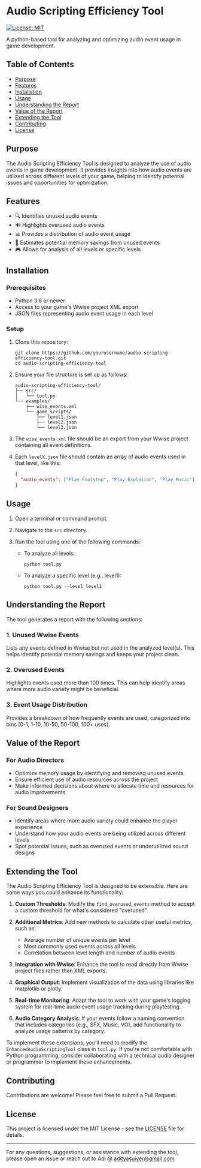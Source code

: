 # Audio Scripting Efficiency Tool

[![License: MIT](https://img.shields.io/badge/License-MIT-yellow.svg)](https://opensource.org/licenses/MIT)

A python-based tool for analyzing and optimizing audio event usage in game development.

## Table of Contents

- [Purpose](#purpose)
- [Features](#features)
- [Installation](#installation)
- [Usage](#usage)
- [Understanding the Report](#understanding-the-report)
- [Value of the Report](#value-of-the-report)
- [Extending the Tool](#extending-the-tool)
- [Contributing](#contributing)
- [License](#license)

## Purpose

The Audio Scripting Efficiency Tool is designed to analyze the use of audio events in game development. It provides insights into how audio events are utilized across different levels of your game, helping to identify potential issues and opportunities for optimization.

## Features

- 🔍 Identifies unused audio events
- 🔊 Highlights overused audio events
- 📊 Provides a distribution of audio event usage
- 💾 Estimates potential memory savings from unused events
- 🎮 Allows for analysis of all levels or specific levels

## Installation

### Prerequisites

- Python 3.6 or newer
- Access to your game's Wwise project XML export
- JSON files representing audio event usage in each level

### Setup

1. Clone this repository:
   ```
   git clone https://github.com/yourusername/audio-scripting-efficiency-tool.git
   cd audio-scripting-efficiency-tool
   ```

2. Ensure your file structure is set up as follows:
   ```
   audio-scripting-efficiency-tool/
   ├── src/
   │   └── tool.py
   └── examples/
       ├── wise_events.xml
       └── game_scripts/
           ├── level1.json
           ├── level2.json
           └── level3.json
   ```

3. The `wise_events.xml` file should be an export from your Wwise project containing all event definitions.
4. Each `levelX.json` file should contain an array of audio events used in that level, like this:
   ```json
   {
     "audio_events": ["Play_Footstep", "Play_Explosion", "Play_Music"]
   }
   ```

## Usage

1. Open a terminal or command prompt.
2. Navigate to the `src` directory.
3. Run the tool using one of the following commands:

   - To analyze all levels:
     ```
     python tool.py
     ```

   - To analyze a specific level (e.g., level1):
     ```
     python tool.py --level level1
     ```

## Understanding the Report

The tool generates a report with the following sections:

### 1. Unused Wwise Events

Lists any events defined in Wwise but not used in the analyzed level(s). This helps identify potential memory savings and keeps your project clean.

### 2. Overused Events

Highlights events used more than 100 times. This can help identify areas where more audio variety might be beneficial.

### 3. Event Usage Distribution

Provides a breakdown of how frequently events are used, categorized into bins (0-1, 1-10, 10-50, 50-100, 100+ uses).

## Value of the Report

### For Audio Directors

- Optimize memory usage by identifying and removing unused events
- Ensure efficient use of audio resources across the project
- Make informed decisions about where to allocate time and resources for audio improvements

### For Sound Designers

- Identify areas where more audio variety could enhance the player experience
- Understand how your audio events are being utilized across different levels
- Spot potential issues, such as overused events or underutilized sound designs

## Extending the Tool

The Audio Scripting Efficiency Tool is designed to be extensible. Here are some ways you could enhance its functionality:

1. **Custom Thresholds**: Modify the `find_overused_events` method to accept a custom threshold for what's considered "overused".

2. **Additional Metrics**: Add new methods to calculate other useful metrics, such as:
   - Average number of unique events per level
   - Most commonly used events across all levels
   - Correlation between level length and number of audio events

3. **Integration with Wwise**: Enhance the tool to read directly from Wwise project files rather than XML exports.

4. **Graphical Output**: Implement visualization of the data using libraries like matplotlib or plotly.

5. **Real-time Monitoring**: Adapt the tool to work with your game's logging system for real-time audio event usage tracking during playtesting.

6. **Audio Category Analysis**: If your events follow a naming convention that includes categories (e.g., SFX, Music, VO), add functionality to analyze usage patterns by category.

To implement these extensions, you'll need to modify the `EnhancedAudioScriptingTool` class in `tool.py`. If you're not comfortable with Python programming, consider collaborating with a technical audio designer or programmer to implement these enhancements.

## Contributing

Contributions are welcome! Please feel free to submit a Pull Request.

## License

This project is licensed under the MIT License - see the [LICENSE](LICENSE) file for details.

---

For any questions, suggestions, or assistance with extending the tool, please open an issue or reach out to Adi @ adityasuiyer@gmail.com
